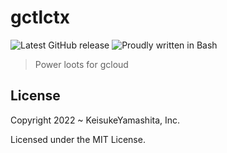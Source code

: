 # gctlctx

![Latest GitHub release](https://img.shields.io/github/release/KeisukeYamashita/gclctx.svg)
![Proudly written in Bash](https://img.shields.io/badge/written%20in-bash-ff69b4.svg)

> Power loots for gcloud

## License

Copyright 2022 ~ KeisukeYamashita, Inc.

Licensed under the MIT License.
